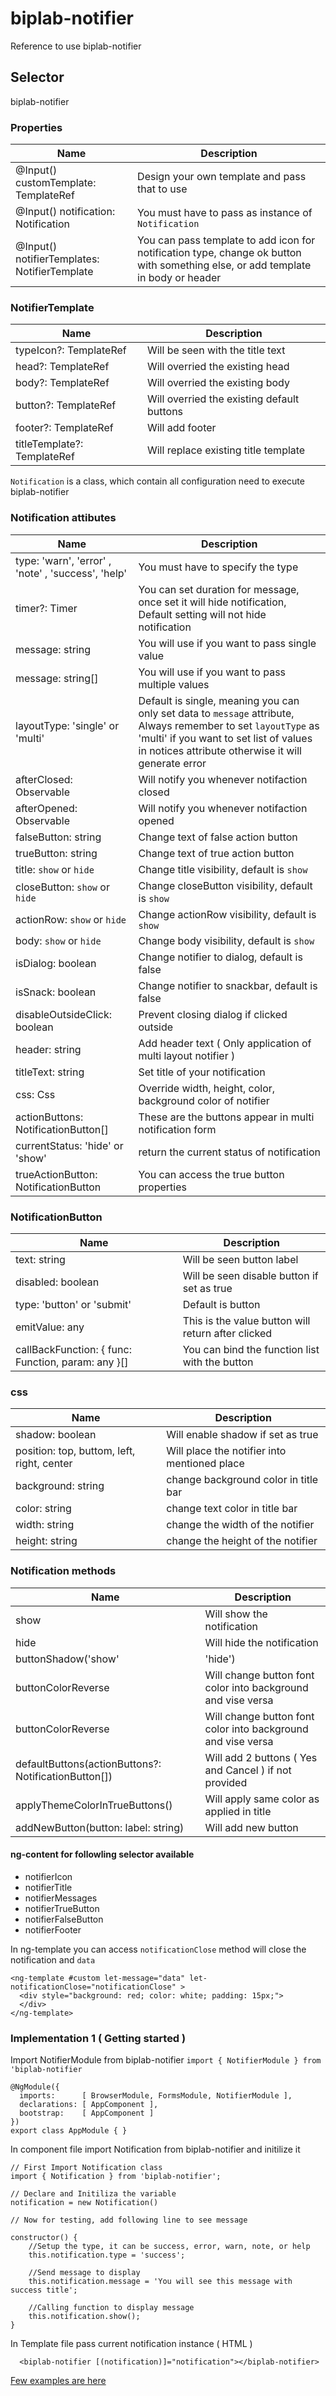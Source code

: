 # biplab-notifier
Reference to use biplab-notifier

## Selector
biplab-notifier

### Properties
|   Name    | Description|
|-----------|-------------|
|  @Input() customTemplate: TemplateRef<any> | Design your own template and pass that to use |
|  @Input() notification: Notification | You must have to pass as instance of `Notification` |
|  @Input() notifierTemplates: NotifierTemplate | You can pass template to add icon for notification type, change ok button with something else, or add template in body or header |

### NotifierTemplate
|   Name    | Description|
|-----------|-------------|
| typeIcon?: TemplateRef<any> | Will be seen with the title text |
| head?: TemplateRef<any> | Will overried the existing head |
| body?: TemplateRef<any> | Will overried the existing body |
| button?: TemplateRef<any> | Will overried the existing default buttons |
| footer?: TemplateRef<any> | Will add footer |
| titleTemplate?: TemplateRef<any> | Will replace existing title template |

`Notification` is a class, which contain all configuration need to execute biplab-notifier

### Notification attibutes
|   Name    | Description|
|-----------|-------------|
|  type: 'warn', 'error' , 'note' , 'success', 'help' | You must have to specify the type |
|  timer?: Timer | You can set duration for message, once set it will hide notification, Default setting will not hide notification  |
|  message: string | You will use if you want  to pass single value |
|  message: string[] | You will use if you want to pass multiple values |
|  layoutType: 'single' or 'multi' | Default is single, meaning you can only set data to `message` attribute, Always remember to set `layoutType` as 'multi' if you want to set list of values in notices attribute otherwise it will generate error |
| afterClosed: Observable<boolean> | Will notify you whenever notifaction closed |
| afterOpened: Observable<void> | Will notify you whenever notifaction opened |
| falseButton: string | Change text of false action button  |
| trueButton: string | Change text of true action button |
| title: `show` or `hide` | Change title visibility, default is `show` |
| closeButton: `show` or `hide`| Change closeButton visibility, default is `show` |
| actionRow: `show` or `hide`| Change actionRow visibility, default is `show` |
| body: `show` or `hide`| Change body visibility, default is `show`  |
| isDialog: boolean | Change notifier to dialog, default is false  |
| isSnack: boolean | Change notifier to snackbar, default is false  |
| disableOutsideClick: boolean| Prevent closing dialog if clicked outside  |
| header: string| Add header text ( Only application of multi layout notifier ) |
| titleText: string| Set title of your notification |
| css: Css| Override  width, height, color, background color of notifier |
| actionButtons: NotificationButton[]| These are the buttons appear in multi notification form |
| currentStatus: 'hide' or 'show'| return the current status of notification |
| trueActionButton: NotificationButton| You can access the true button properties |

### NotificationButton
|   Name    | Description|
|-----------|-------------|
| text: string | Will be seen button label |
| disabled: boolean | Will be seen disable button if set as true |
| type: 'button' or 'submit' | Default is button |
| emitValue: any | This is the value button will return after clicked |
| callBackFunction: { func: Function, param: any }[] | You can bind the function list with the button |

### css
|   Name    | Description|
|-----------|-------------|
|  shadow: boolean | Will enable shadow if set as true |
|  position: top, buttom, left, right, center | Will place the notifier into mentioned place |
|  background: string | change background color in title bar |
|  color: string |  change text color in title bar |
|  width: string | change the width of the notifier |
|  height: string |  change the height of the notifier |

### Notification methods
|   Name    | Description|
|-----------|-------------|
|  show | Will show the notification |
|  hide | Will hide the notification |
|  buttonShadow('show'|'hide') | Will hide or show shadow in button |
|  buttonColorReverse | Will change button font color into background and vise versa  |
|  buttonColorReverse | Will change button font color into background and vise versa  |
|  defaultButtons(actionButtons?: NotificationButton[]) | Will add 2 buttons ( Yes and Cancel ) if not provided |
|applyThemeColorInTrueButtons()| Will apply same color as applied in title|
|addNewButton(button: label: string)|Will add new button|

#### ng-content for followling selector available
- notifierIcon
- notifierTitle
- notifierMessages
- notifierTrueButton
- notifierFalseButton
- notifierFooter

In ng-template you can access  `notificationClose` method will close the notification and `data`
```
<ng-template #custom let-message="data" let-notificationClose="notificationClose" >
  <div style="background: red; color: white; padding: 15px;">
  </div>
</ng-template>
```


### Implementation 1 ( Getting started )
Import NotifierModule from  biplab-notifier
``` import { NotifierModule } from 'biplab-notifier ```
```
@NgModule({
  imports:      [ BrowserModule, FormsModule, NotifierModule ],
  declarations: [ AppComponent ],
  bootstrap:    [ AppComponent ]
})
export class AppModule { }
```

In component file import Notification from biplab-notifier and initilize it
```
// First Import Notification class
import { Notification } from 'biplab-notifier';

// Declare and Initiliza the variable
notification = new Notification()

// Now for testing, add following line to see message

constructor() {
    //Setup the type, it can be success, error, warn, note, or help
    this.notification.type = 'success';

    //Send message to display
    this.notification.message = 'You will see this message with success title';

    //Calling function to display message
    this.notification.show();
}

```
In Template file pass current notification instance ( HTML )
``` 
  <biplab-notifier [(notification)]="notification"></biplab-notifier>

```

[Few examples are here ](https://stackblitz.com/edit/biplab-notifier-custom-template)
